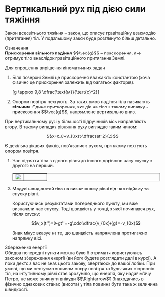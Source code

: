 # Вертикальний рух пiд дiєю сили тяжiння

<p1>Закон всесвiтнього тяжiння</p1> – закон, що описує гравiтацiйну взаємодiю (притягання) тiл. У подальшому закон буде розглянуто бiльш детально.

<div class="eoz-wrap">
<span class="eoz">Означення</span>
<div class="eoz-text">
<b>Прискорення вiльного падiння</b> $$\vec{g}$$ – прискорення, яке отримує тiло внаслiдок
гравiтацiйного притягання Землi.
<p></p>

Для спрощення вирiшення кiнематичних задач
<ol>
<li>Бiля поверхнi Землi це прискорення вважають константою (хоча фiзично це прискорення залежить вiд багатьох факторiв).</li>

\[g \approx 9,8 \dfrac{\text{м}}{\text{c}^2}\]

<li>Опором повiтря нехтують. За таких умов падiння тiла називають <b>вiльним</b>. Єдине прискорення, яке дiє на тiло в такому випадку - прискорення $$\vec{g}$$, напрямлене вертикально вниз.</li>
</ol>
</div>
</div>

При вертикальному русi у бiльшостi пiдручникiв вiсь направляють вгору. В такому випадку рiвняння руху виглядає таким чином:

$$x=x_0+v_{0x}t-\dfrac{at^2}{2}$$

Є декiлька цiкавих фактiв, пов’язаних з рухом, при якому нехтують опором повiтря.

<ol>

<li><p1>Час пiдняття тiла з одного рiвня до iншого дорiвнює часу спуску з другого на перший.</p1>

<table border="none" style="width:100%">
<tr>
<td width="30%"><img class="image"  src="https://rawgit.com/chudaol/ed-era-book-physics/master/images/chapter_2/6.svg" /></td>
<td width="70%"></td>
</tr>
</table>
</li>


<li><p1>Модулi швидкостей тiла на визначеному рiвнi пiд час пiдйому та спуску рiвнi.</p1>

Користуючись результатами попереднього пункту, ми вже визначили час спуску. Тодi швидкiсть у точцi, з якої починався рух, пiсля спуску:

$$v_x(t'')=0-gt''=-g\cdot\dfrac{v_{0x}}{g}=-v_{0x}$$

Знак мiнус вказує на те, що швидкiсть напрямлена протилежно напрямку вiсi.
</li>
</ol>

<div class="add-wrap">
<span class="add">Збереження енергiї</span>
<div class="add-text">
Обидва попереднi пункти можна було б отримати користуючись законом збереження енергiї (ви його будете розглядати далi в курсi). А поки дехто з вас не знає цього закону, звертаюсь до вашої логiки. При умовi, що ми нехтуємо впливом опору повiтря та будь-яких стороннiх тiл, на iнтуiтивному рiвнi стає зрозумiло, що енергiя, яку надав м’ячу Петро, не може зникнути внiкуди $$\Rightarrow$$ Знаходячись в фiзично однакових станах (висота) у тiла повинна бути така ж величина швидкостi.
</div>
</div>

